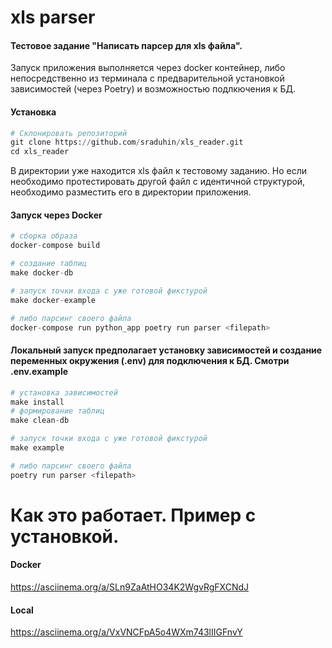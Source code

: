 # xls parser
#### Тестовое задание "Написать парсер для xls файла".

Запуск приложения выполняется через docker контейнер,
либо непосредственно из терминала с предварительной установкой зависимостей (через Poetry)
и возможностью подлкючения к БД.

#### Установка
```python
# Склонировать репозиторий
git clone https://github.com/sraduhin/xls_reader.git
cd xls_reader
```
В директории уже находится xls файл к тестовому заданию. Но если необходимо протестировать другой файл
с идентичной структурой, необходимо разместить его в директории приложения.

#### Запуск через Docker
```python
# сборка образа
docker-compose build
```
```python
# создание таблиц
make docker-db
```
```python
# запуск точки входа с уже готовой фикстурой
make docker-example
```
```python
# либо парсинг своего файла
docker-compose run python_app poetry run parser <filepath>
```
#### Локальный запуск предполагает установку зависимостей и создание переменных окружения (.env) для подключения к БД. Смотри .env.example
```python
# установка зависимостей
make install
# формирование таблиц
make clean-db
```
```python
# запуск точки входа с уже готовой фикстурой
make example
```
```python
# либо парсинг своего файла
poetry run parser <filepath>
```
# Как это работает. Пример с установкой.
#### Docker
https://asciinema.org/a/SLn9ZaAtHO34K2WgvRgFXCNdJ
#### Local
https://asciinema.org/a/VxVNCFpA5o4WXm743lIIGFnvY
